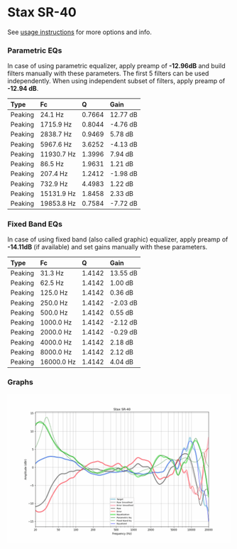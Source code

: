 # Stax SR-40
See [usage instructions](https://github.com/jaakkopasanen/AutoEq#usage) for more options and info.

### Parametric EQs
In case of using parametric equalizer, apply preamp of **-12.96dB** and build filters manually
with these parameters. The first 5 filters can be used independently.
When using independent subset of filters, apply preamp of **-12.94 dB**.

| Type    | Fc         |      Q | Gain     |
|:--------|:-----------|:-------|:---------|
| Peaking | 24.1 Hz    | 0.7664 | 12.77 dB |
| Peaking | 1715.9 Hz  | 0.8044 | -4.76 dB |
| Peaking | 2838.7 Hz  | 0.9469 | 5.78 dB  |
| Peaking | 5967.6 Hz  | 3.6252 | -4.13 dB |
| Peaking | 11930.7 Hz | 1.3996 | 7.94 dB  |
| Peaking | 86.5 Hz    | 1.9631 | 1.21 dB  |
| Peaking | 207.4 Hz   | 1.2412 | -1.98 dB |
| Peaking | 732.9 Hz   | 4.4983 | 1.22 dB  |
| Peaking | 15131.9 Hz | 1.8458 | 2.33 dB  |
| Peaking | 19853.8 Hz | 0.7584 | -7.72 dB |

### Fixed Band EQs
In case of using fixed band (also called graphic) equalizer, apply preamp of **-14.11dB**
(if available) and set gains manually with these parameters.

| Type    | Fc         |      Q | Gain     |
|:--------|:-----------|:-------|:---------|
| Peaking | 31.3 Hz    | 1.4142 | 13.55 dB |
| Peaking | 62.5 Hz    | 1.4142 | 1.00 dB  |
| Peaking | 125.0 Hz   | 1.4142 | 0.36 dB  |
| Peaking | 250.0 Hz   | 1.4142 | -2.03 dB |
| Peaking | 500.0 Hz   | 1.4142 | 0.55 dB  |
| Peaking | 1000.0 Hz  | 1.4142 | -2.12 dB |
| Peaking | 2000.0 Hz  | 1.4142 | -0.29 dB |
| Peaking | 4000.0 Hz  | 1.4142 | 2.18 dB  |
| Peaking | 8000.0 Hz  | 1.4142 | 2.12 dB  |
| Peaking | 16000.0 Hz | 1.4142 | 4.04 dB  |

### Graphs
![](./Stax%20SR-40.png)